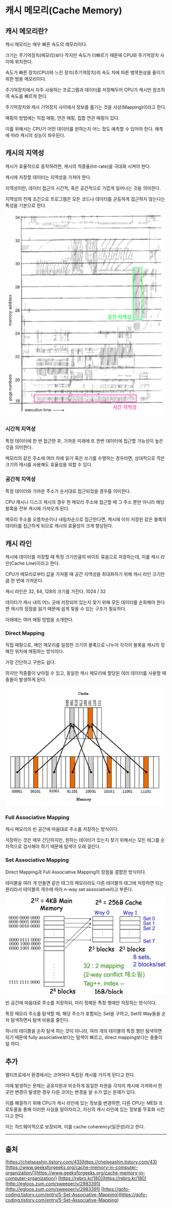 # 캐시 메모리(Cache Memory)

## 캐시 메모리란?

캐시 메모리는 매우 빠른 속도의 메모리이다.

크기는 주기억장치(메모리)보다 작지만 속도가 더빠르기 때문에 CPU와 주기억장치 사이에 위치한다.

속도가 빠른 장치(CPU)와 느린 장치(주기억장치)의 속도 차에 따른 병목현상을 줄이기 위한 범용 메모리이다.

주기억장치에서 자주 사용하는 프로그램과 데이터를 저장해두어 CPU가 캐시만 참조하여 속도를 빠르게 한다.

주기억장치와 캐시 기억장치 사이에서 정보를 옮기는 것을 사상(Mapping)이라고 한다.

매핑의 방법에는 직접 매핑, 연관 매핑, 집합 연관 매핑이 있다.

이를 위해서는 CPU가 어떤 데이터를 원하는지 어느 정도 예측할 수 있어야 한다. 예측에 따라 캐시의 성능이 좌우된다.

## 캐시의 지역성

캐시가 효율적으로 동작하려면, 캐시의 적중율(hit-rate)을 극대화 시켜야 한다.

캐시에 저장할 데이터는 지역성을 가져야 한다.

지역성이란, 데이터 접근이 시간적, 혹은 공간적으로 가깝게 일어나는 것을 의미한다.

지역성의 전제 조건으로 프로그램은 모든 코드나 데이터를 균등하게 접근하지 않는다는 특성을 기본으로 한다.

![LocalityOfCaching](./images/LocalityOfCaching.png)

### 시간적 지역성

특정 데이터에 한 번 접근한 후, 가까운 미래에 또 한번 데이터에 접근할 가능성이 높은 것을 의미한다.

메모리의 같은 주소에 여러 차례 읽기 혹은 쓰기를 수행하는 경우라면, 상대적으로 작은 크기의 캐시를 사용해도 효율성을 꾀할 수 있다.

### 공간적 지역성

특정 데이터와 가까운 주소가 순서대로 접근되었을 경우를 의미한다.

CPU 캐시나 디스크 캐시의 경우 한 메모리 주소에 접근할 때 그 주소 뿐만 아니라 해당 블록을 전부 캐시에 가져오게 된다.

메모리 주소를 오름차순이나 내림차순으로 접근한다면, 캐시에 이미 저장된 같은 블록의 데이터를 접근하게 되므로 캐시의 효율성이 크게 향상된다.

## 캐시 라인

캐시에 데이터를 저장할 때 특정 크기만큼의 바이트 묶음으로 저장하는데, 이를 캐시 라인(Cache Line)이라고 한다.

CPU가 메모리로부터 값을 가져올 때 공간 지역성을 최대화하기 위해 캐시 라인 크기만큼 한 번에 가져온다.

캐시 라인은 32, 64, 128의 크기를 가진다. 1024 / 32

데이터가 캐시 내의 어느 곳에 저장되어 있는지 찾기 위해 모든 데이터를 순회해야 한다면 캐시의 장점을 잃기 때문에 쉽게 찾을 수 있는 구조가 필요하다.

아래에는 여러 매핑 방법을 소개한다.

### Direct Mapping

직접 매핑으로, 메인 메모리를 일정한 크기의 블록으로 나누어 각각의 블록을 캐시의 정해진 위치에 매핑하는 방식이다.

가장 간단하고 구현도 쉽다.

하지만 적중률이 낮아질 수 있고, 동일한 캐시 메모리에 할당된 여러 데이터를 사용할 때 충돌이 발생하게 된다.

![Direct Mapping](./images/DirectMapping.png)

### Full Associative Mapping

캐시 메모리의 빈 공간에 마음대로 주소를 저장하는 방식이다.

저장하는 것은 매우 간단하지만, 원하는 데이터가 있는지 찾기 위해서는 모든 태그를 순차적으로 검사해야 하기 때문에 탐색이 오래 걸린다.

### Set Associative Mapping

Direct Mapping과 Full Associative Mapping의 장점을 결합한 방식이다.

테이블을 여러 개 만들면 같은 태그의 메모리라도 다른 테이블의 태그에 저장하면 되는 원리라서 테이블의 개수에 따라 n-way set associative라고 부른다.

![SetAssociativeMapping](./images/SetAssociateMapping.png)

빈 공간에 마음대로 주소를 저장하되, 미리 정해둔 특정 행에만 저장하는 방식이다.

특정 메모리 주소를 탐색할 때, 해당 주소가 포함되는 Set을 구하고, Set의 Way들을 순차 탐색하면서 탐색 비용을 줄인다.

하나의 테이블을 순차 탐색 하는 것이 아니라, 여러 개의 테이블의 특정 행만 탐색하면 되기 때문에 fully associative보다는 탐색이 빠르고, direct mapping보다는 충돌이 덜 하다.

## 추가

멀티프로세서 환경에서는 코어마다 독립된 캐시를 가지게 된다고 한다.

이때 발생하는 문제는 공유자원과 비슷하게 동일한 자원을 각자의 캐시에 가져와서 한 곳만 변경이 발생한 경우 다른 코어는 변경을 알 수가 없는 문제가 있다.

이를 해결하기 위해 CPU가 캐시 라인에 있는 정보를 변경하면, 다른 CPU는 MESI 프로토콜을 통해 이러한 사실을 알아차리고, 자신의 캐시 라인에 있는 정보를 무효화 시킨다고 한다.

이는 하드웨어적으로 보장되며, 이를 cache coherency(일관성)라고 한다.

---

## 출처

[https://chelseashin.tistory.com/43](https://chelseashin.tistory.com/43)
[https://www.geeksforgeeks.org/cache-memory-in-computer-organization/](https://www.geeksforgeeks.org/cache-memory-in-computer-organization/)
[https://rebro.kr/180](https://rebro.kr/180)
[http://egloos.zum.com/sweeper/v/2983391](http://egloos.zum.com/sweeper/v/2983391)
[https://gofo-coding.tistory.com/entry/5-Set-Associative-Mapping](https://gofo-coding.tistory.com/entry/5-Set-Associative-Mapping)
